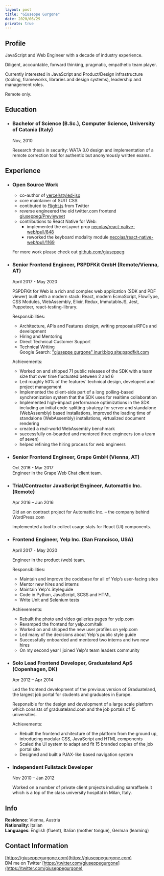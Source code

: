 ```yaml
---
layout: post
title: "Giuseppe Gurgone"
date: 2020/06/29
private: true
---
```


## Profile

JavaScript and Web Engineer with a decade of industry experience.

Diligent, accountable, forward thinking, pragmatic, empathetic team player.

Currently interested in JavaScript and Product/Design infrastructure (tooling, frameworks, libraries and design systems), leadership and management roles.

Remote only.

## Education

- ### Bachelor of Science (B.Sc.), Computer Science, University of Catania (Italy)

  <time class="Article-meta" datetime="2010-11-01">
  Nov, 2010
  </time>

  Research thesis in security: WATA 3.0 design and implementation of a remote correction tool for authentic but anonymously written exams.

## Experience

- ### Open Source Work

  - co-author of [vercel/styled-jsx](https://github.com/vercel/styled-jsx)
  - core maintainer of SUIT CSS
  - contibuted to [Flight.js](https://github.com/flightjs/flight) from Twitter
  - reverse engineered the old twitter.com frontend [giuseppeg/Previeweet](https://github.com/giuseppeg/Previeweet)
  - contributions to React Native for Web:
    - implemented the `onLayout` prop [necolas/react-native-web/pull/848](https://github.com/necolas/react-native-web/pull/848)
    - reworked the keyboard modality module [necolas/react-native-web/pull/1169](https://github.com/necolas/react-native-web/pull/1169)

  For more work please check out [github.com/giuseppeg](http://github.com/giuseppeg)

- ### Senior Frontend Engineer, PSPDFKit GmbH (Remote/Vienna, AT)

  <time class="Article-meta">
  April 2017 - May 2020
  </time>

  PSPDFKit for Web is a rich and complex web application (SDK and PDF viewer) built with a modern stack: React, modern EcmaScript, FlowType, CSS Modules, WebAssembly, Elixir, Redux, ImmutableJS, Jest, Puppeteer, react-testing-library.

  Responsibilities:

  - Architecture, APIs and Features _design_, writing proposals/RFCs and development
  - Hiring and Mentoring
  - Direct Technical Customer Support
  - Technical Writing<br>Google Search: ["giuseppe gurgone" inurl:blog site:pspdfkit.com](https://www.google.com/search?q=%22giuseppe+gurgone%22+inurl%3Ablog+site%3Apspdfkit.com&oq=%22giuseppe+gurgone%22+inurl%3Ablog+site%3Apspdfkit.com)

  Achievements:

  - Worked on and shipped 71 public releases of the SDK with a team size that over time fluctuated between 2 and 6
  - Led roughly 50% of the features' technical design, developent and project management
  - Implemented the client-side part of a long polling-based synchronization system that the SDK uses for realtime collaboration
  - Implemented high-impact performance optimizations in the SDK including an initial code-splitting strategy for server and standalone (WebAssembly) based installations, improved the loading time of standalone (WebAssembly) installations, virtualized document rendering
  - created a real-world WebAssembly benchmark
  - successfully on-boarded and mentored three engineers (on a team of seven)
  - helped refining the hiring process for web engineers

* ### Senior Frontend Engineer, Grape GmbH (Vienna, AT)

  <time class="Article-meta">
  Oct 2016 - Mar 2017
  </time>
  Engineer in the Grape Web Chat client team.

* ### Trial/Contractor JavaScript Engineer, Automattic Inc. (Remote)

  <time class="Article-meta">
  Apr 2016 – Jun 2016
  </time>

  Did an on contract project for Automattic Inc. – the company behind WordPress.com

  Implemented a tool to collect usage stats for React (UI) components.

* ### Frontend Engineer, Yelp Inc. (San Francisco, USA)

  <time class="Article-meta">
  April 2017 - May 2020
  </time>

  Engineer in the product (web) team.

  Responsibilities:

  - Maintain and improve the codebase for all of Yelp’s user-facing sites
  - Mentor new hires and interns
  - Maintain Yelp's Styleguide
  - Code in Python, JavaScript, SCSS and HTML
  - Write Unit and Selenium tests

  Achievements:

  - Rebuilt the photo and video galleries pages for yelp.com
  - Revamped the frontend for yelp.com/talk
  - Worked on and shipped the new user profiles on yelp.com
  - Led many of the decisions about Yelp's public style guide
  - Successfully onboarded and mentored two interns and two new hires
  - On my second year I joined Yelp's team leaders community

* ### Solo Lead Frontend Developer, Graduateland ApS (Copenhagen, DK)

  <time class="Article-meta">
  Apr 2012 – Apr 2014
  </time>

  Led the frontend development of the previous version of Graduateland, the largest job portal for students and graduates in Europe.

  Responsible for the design and development of a large scale platform which consists of graduateland.com and the job portals of 15 universities.

  Achievements:

  - Rebuilt the frontend architecture of the platform from the ground up, introducing modular CSS, JavaScript and HTML components
  - Scaled the UI system to adapt and fit 15 branded copies of the job portal site
  - Designed and built a PJAX-like based navigation system

* ### Independent Fullstack Developer

  <time class="Article-meta">
  Nov 2010 – Jan 2012
  </time>

  Worked on a number of private client projects including sanraffaele.it which is a top of the class university hospital in Milan, Italy.

## Info

**Residence**: Vienna, Austria<br>
**Nationality**: Italian<br>
**Languages**: English (fluent), Italian (mother tongue), German (learning)

## Contact Information

[https://giuseppegurgone.com](https://giuseppegurgone.com)<br>
DM me on Twitter [https://twitter.com/giuseppegurgone](https://twitter.com/giuseppegurgone)

<style>
.Copy ul ul {
  margin: 1em 0 1em 1em;
}
.Copy > ul {
  list-style: none;
}
.Copy > ul > li {
  margin-left: -1.5em;
}

.Copy h3 {
  font-size: 1em;
  margin-bottom: 0;
  font-weight: bold;
}

time { display: block }
.Article { max-width: 868px}
.Article-header .Article-meta { display: none; }
.Article-footer { display: none; }
.Note, .HireMe { display: none; }

@media print {
  main { margin: 0 }
  .Article-title { font-size: 1.4em }
  .Article-header { margin-bottom: 1.5em }
  .Nav { display: none; }
  .Copy p + p {
    margin-top: 1em
  }
}
</style>
